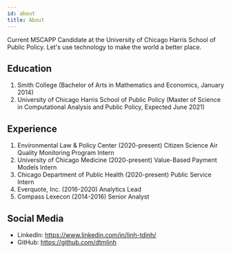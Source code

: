 ```yaml
---
id: about
title: About
---
```

Current MSCAPP Candidate at the University of Chicago Harris School of Public Policy.
Let's use technology to make the world a better place.

## Education
1. Smith College (Bachelor of Arts in Mathematics and Economics, January 2014)
2. University of Chicago Harris School of Public Policy (Master of Science in Computational Analysis and Public Policy, Expected June 2021)

## Experience
1. Environmental Law & Policy Center (2020-present)
Citizen Science Air Quality Monitoring Program Intern
2. University of Chicago Medicine (2020-present)
Value-Based Payment Models Intern
3. Chicago Department of Public Health (2020-present)
Public Service Intern
4. Everquote, Inc. (2016-2020)
Analytics Lead
5. Compass Lexecon (2014-2016)
Senior Analyst

## Social Media

- LinkedIn: https://www.linkedin.com/in/linh-tdinh/
- GitHub: https://github.com/dtmlinh
